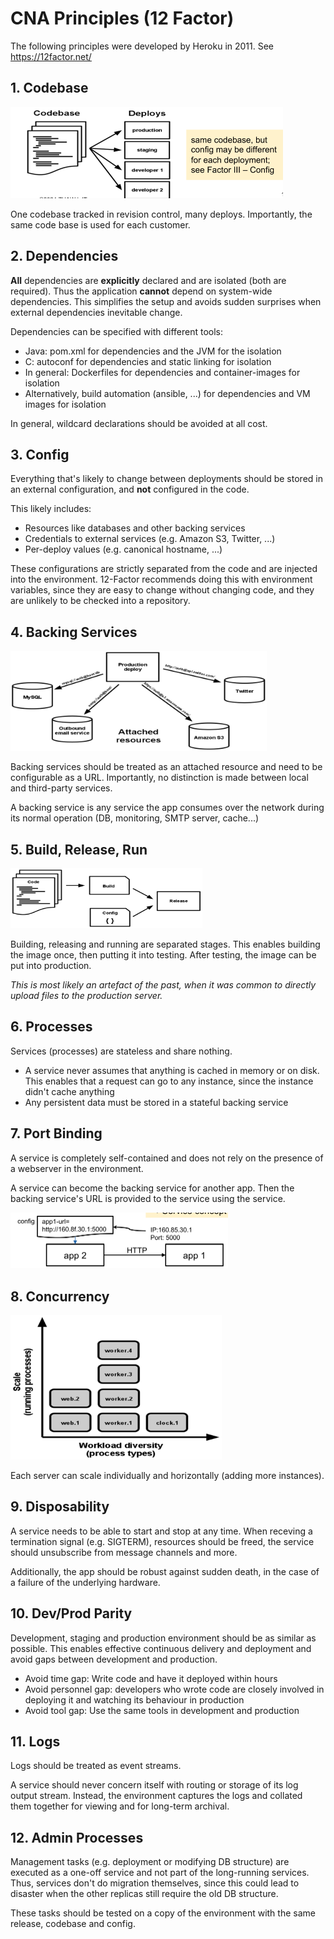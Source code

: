 # CNA Principles (12 Factor)

The following principles were developed by Heroku in 2011. See https://12factor.net/

## 1. Codebase

<img src="./res/12_factors/image-20240313084257003.png" alt="image-20240313084257003" style="zoom:50%;" />

One codebase tracked in revision control, many deploys. Importantly, the same code base is used for each customer.

## 2. Dependencies

**All** dependencies are **explicitly** declared and are isolated (both are required). Thus the application **cannot** depend on system-wide dependencies. This simplifies the setup and avoids sudden surprises when external dependencies inevitable change.

Dependencies can be specified with different tools:

* Java: pom.xml for dependencies and the JVM for the isolation
* C: autoconf for dependencies and static linking for isolation
* In general: Dockerfiles for dependencies and container-images for isolation
* Alternatively, build automation (ansible, ...) for dependencies and VM images for isolation

In general, wildcard declarations should be avoided at all cost.

## 3. Config

Everything that's likely to change between deployments should be stored in an external configuration, and **not** configured in the code.

This likely includes:

* Resources like databases and other backing services
* Credentials to external services (e.g. Amazon S3, Twitter, ...)
* Per-deploy values (e.g. canonical hostname, ...)

These configurations are strictly separated from the code and are injected into the environment. 12-Factor recommends doing this with environment variables, since they are easy to change without changing code, and they are unlikely to be checked into a repository.

## 4. Backing Services

<img src="./res/12_factors/image-20240313090257284.png" alt="image-20240313090257284" style="zoom:40%;" />

Backing services should be treated as an attached resource and need to be configurable as a URL. Importantly, no distinction is made between local and third-party services. 

A backing service is any service the app consumes over the network during its normal operation (DB, monitoring, SMTP server, cache...)

## 5. Build, Release, Run

<img src="./res/12_factors/image-20240313091053554.png" alt="image-20240313091053554" style="zoom:30%;" />

Building, releasing and running are separated stages. This enables building the image once, then putting it into testing. After testing, the image can be put into production.

*This is most likely an artefact of the past, when it was common to directly upload files to the production server.*

## 6. Processes

Services (processes) are stateless and share nothing.

* A service never assumes that anything is cached in memory or on disk. This enables that a request can go to any instance, since the instance didn't cache anything
* Any persistent data must be stored in a stateful backing service

## 7. Port Binding

A service is completely self-contained and does not rely on the presence of a webserver in the environment.

A service can become the backing service for another app. Then the backing service's URL is provided to the service using the service.

<img src="./res/12_factors/image-20240313091429128.png" alt="image-20240313091429128" style="zoom:50%;" />

## 8. Concurrency

<img src="./res/12_factors/image-20240313091718156.png" alt="image-20240313091718156" style="zoom:33%;" />

Each server can scale individually and horizontally (adding more instances).

## 9. Disposability

A service needs to be able to start and stop at any time. When receving a termination signal (e.g. SIGTERM), resources should be freed, the service should unsubscribe from message channels and more.

Additionally, the app should be robust against sudden death, in the case of a failure of the underlying hardware.

## 10. Dev/Prod Parity

Development, staging and production environment should be as similar as possible. This enables effective continuous delivery and deployment and avoid gaps between development and production.

* Avoid time gap: Write code and have it deployed within hours
* Avoid personnel gap: developers who wrote code are closely involved in deploying it and watching its behaviour in production
* Avoid tool gap: Use the same tools in development and production

## 11. Logs

Logs should be treated as event streams.

A service should never concern itself with routing or storage of its log output stream. Instead, the environment captures the logs and collated them together for viewing and for long-term archival.

## 12. Admin Processes

Management tasks (e.g. deployment or modifying DB structure) are executed as a one-off service and not part of the long-running services. Thus, services don't do migration themselves, since this could lead to disaster when the other replicas still require the old DB structure.

These tasks should be tested on a copy of the environment with the same release, codebase and config.

## 